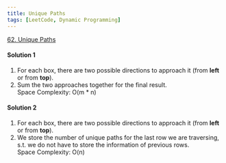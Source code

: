 ```yaml
---
title: Unique Paths
tags: [LeetCode, Dynamic Programming]
---
```


[62. Unique Paths](https://leetcode.com/problems/unique-paths/)
#### Solution 1
1. For each box, there are two possible directions to approach it (from **left** or from **top**).  
1. Sum the two approaches together for the final result.  
Space Complexity: O(m * n)
#### Solution 2
1. For each box, there are two possible directions to approach it (from **left** or from **top**).  
1. We store the number of unique paths for the last row we are traversing, s.t. we do not have to store the information 
of previous rows.  
Space Complexity: O(n)